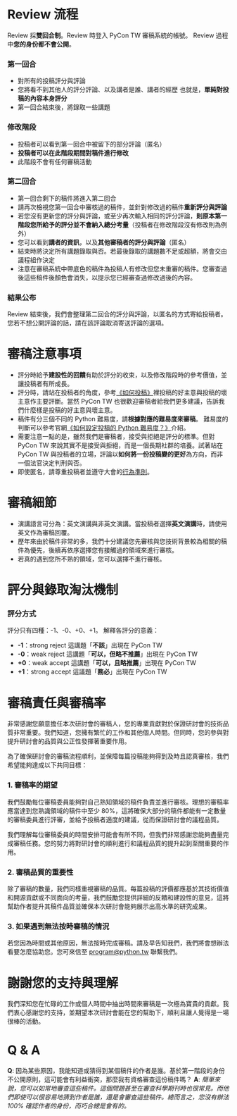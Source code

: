 # Review 流程
Review 採**雙回合制**。Review 時登入 PyCon TW 審稿系統的帳號。
Review 過程中**您的身份都不會公開**。

### 第一回合
- 對所有的投稿評分與評論
- 您將看不到其他人的評分評論、以及講者是誰、講者的經歷
  也就是，**單純對投稿的內容本身評分**
- 第一回合結束後，將錄取一些講題

### 修改階段
- 投稿者可以看到第一回合中被留下的部分評論（匿名）
- **投稿者可以在此階段期間對稿件進行修改**
- 此階段不會有任何審稿活動

### 第二回合
- 第一回合剩下的稿件將進入第二回合
- 請再次檢視您第一回合中審核過的稿件，並針對修改過的稿件**重新評分與評論**
- 若您沒有更新您的評分與評論，或至少再次輸入相同的評分評論，**則原本第一階段您所給予的評分並不會納入總分考量**（投稿者在修改階段沒有修改則為例外）
- 您可以看到**講者的資訊**，以及**其他審稿者的評分與評論**（匿名）
- 結束時將決定所有講題錄取與否。若最後錄取的講題數不足或超額，將會交由議程組作決定
- 注意在審稿系統中帶底色的稿件為投稿人有修改但您未重審的稿件。您審查過後這些稿件後顏色會消失，以提示您已經審查過修改過後的內容。

### 結果公布
Review 結束後，我們會整理第二回合的評分與評論，以匿名的方式寄給投稿者。您若不想公開評論的話，請在該評論取消寄送評論的選項。

# 審稿注意事項
- 評分時給予**建設性的回饋**有助於評分的收束，以及修改階段時的參考價值，並讓投稿者有所成長。
- 評分時，請站在投稿者的角度，參考[《如何投稿》](https://tw.pycon.org/2025/zh-hant/speaking/talk)裡投稿的好主意與投稿的壞主意作主要評斷。當然 PyCon TW 也很歡迎審稿者給我們更多建議，告訴我們什麼樣是投稿的好主意與壞主意。
- 稿件有分三個不同的 Python 難易度，請**根據對應的難易度來審稿**。
難易度的判斷可以參考官網[《如何設定投稿的 Python 難易度？》](https://tw.pycon.org/2025/zh-hant/speaking/talk)介紹。
- 需要注意一點的是，雖然我們是審稿者，接受與拒絕是評分的標準。但對 PyCon TW 來說其實不是接受與拒絕，而是一個長期社群的培養。試著站在 PyCon TW 與投稿者的立場，評論以**如何將一份投稿變的更好**為方向，而非一個法官決定判刑與否。
- 即使匿名，請尊重投稿者並遵守大會的[行為準則](https://tw.pycon.org/2025/zh-hant/about/code-of-conduct)。

# 審稿細節
+ 演講語言可分為：英文演講與非英文演講。當投稿者選擇**英文演講**時，請使用英文作為審稿回覆。
+ 歷年來由於稿件非常的多，我們十分建議您先審核與您技術背景較為相關的稿件為優先，後續再依序選擇您有接觸過的領域來進行審核。
+ 若真的遇到您所不熟的領域，您可以選擇不進行審核。


# 評分與錄取淘汰機制
### 評分方式
評分只有四種：-1、-0、+0、+1。
解釋各評分的意義：
* **-1**：strong reject    這講題「**不該**」出現在 PyCon TW
* **-0**：weak reject    這講題「**可以，但略不推薦**」出現在 PyCon TW
* **+0**：weak accept    這講題「**可以，且略推薦**」出現在 PyCon TW
* **+1**：strong accept    這議題「**務必**」出現在 PyCon TW

# 審稿責任與審稿率

非常感謝您願意擔任本次研討會的審稿人，您的專業貢獻對於保證研討會的技術品質非常重要。我們知道，您擁有繁忙的工作和其他個人時間。但同時，您的參與對提升研討會的品質與公正性發揮著重要作用。

為了確保研討會的審稿流程順利，並保障每篇投稿能夠得到及時且認真審核，我們希望能夠達成以下共同目標：

### 1. 審稿率的期望
我們鼓勵每位審稿委員能夠對自己熟知領域的稿件負責並進行審核。理想的審稿率應當達到您熟識領域的稿件中至少 80%，這將確保大部分的稿件都能有一定數量的審稿委員進行評審，並給予投稿者適度的建議，從而保證研討會的議程品質。

我們理解每位審稿委員的時間安排可能會有所不同，但我們非常感謝您能夠盡量完成審稿任務。您的努力將對研討會的順利進行和議程品質的提升起到至關重要的作用。

### 2. 審稿品質的重要性
除了審稿的數量，我們同樣重視審稿的品質。每篇投稿的評價都應基於其技術價值和開源貢獻或不同面向的考量，我們鼓勵您提供詳細的反饋和建設性的意見，這將幫助作者提升其稿件品質並確保本次研討會能夠展示出高水準的研究成果。

### 3. 如果遇到無法按時審稿的情況
若您因為時間或其他原因，無法按時完成審稿。請及早告知我們，我們將會想辦法看要怎麼協助您。您可來信至 program@python.tw 聯繫我們。

# 謝謝您的支持與理解
我們深知您在忙碌的工作或個人時間中抽出時間來審稿是一次極為寶貴的貢獻。我們衷心感謝您的支持，並期望本次研討會能在您的幫助下，順利且讓人覺得是一場很棒的活動。

# Q & A
**Q**: 因為某些原因，我能知道或猜得到某個稿件的作者是誰。基於第一階段的身份不公開原則，這可能會有利益衝突，那麼我有資格審查這份稿件嗎？
**A**: *簡單來說，您可以如常地審查這些稿件。這個問題甚至在審查科學期刊時也很常見。而他們即使可以很容易地猜到作者是誰，還是會審查這些稿件。總而言之，您沒有辦法 100% 確認作者的身份，而巧合總是會有的。*
